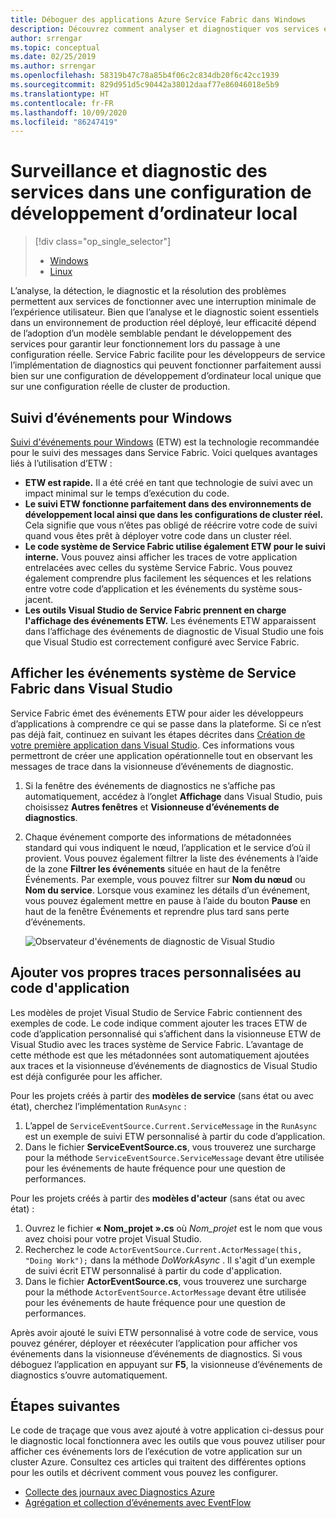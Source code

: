 ```yaml
---
title: Déboguer des applications Azure Service Fabric dans Windows
description: Découvrez comment analyser et diagnostiquer vos services écrits à l’aide de Microsoft Azure Service Fabric sur un ordinateur de développement local.
author: srrengar
ms.topic: conceptual
ms.date: 02/25/2019
ms.author: srrengar
ms.openlocfilehash: 58319b47c78a85b4f06c2c834db20f6c42cc1939
ms.sourcegitcommit: 829d951d5c90442a38012daaf77e86046018e5b9
ms.translationtype: HT
ms.contentlocale: fr-FR
ms.lasthandoff: 10/09/2020
ms.locfileid: "86247419"
---
```

# <a name="monitor-and-diagnose-services-in-a-local-machine-development-setup"></a>Surveillance et diagnostic des services dans une configuration de développement d’ordinateur local
> [!div class="op_single_selector"]
> * [Windows](service-fabric-diagnostics-how-to-monitor-and-diagnose-services-locally.md)
> * [Linux](service-fabric-diagnostics-how-to-monitor-and-diagnose-services-locally-linux.md)
> 
> 

L’analyse, la détection, le diagnostic et la résolution des problèmes permettent aux services de fonctionner avec une interruption minimale de l’expérience utilisateur. Bien que l’analyse et le diagnostic soient essentiels dans un environnement de production réel déployé, leur efficacité dépend de l’adoption d’un modèle semblable pendant le développement des services pour garantir leur fonctionnement lors du passage à une configuration réelle. Service Fabric facilite pour les développeurs de service l’implémentation de diagnostics qui peuvent fonctionner parfaitement aussi bien sur une configuration de développement d’ordinateur local unique que sur une configuration réelle de cluster de production.

## <a name="event-tracing-for-windows"></a>Suivi d’événements pour Windows
[Suivi d'événements pour Windows](/windows/win32/etw/event-tracing-portal) (ETW) est la technologie recommandée pour le suivi des messages dans Service Fabric. Voici quelques avantages liés à l’utilisation d’ETW :

* **ETW est rapide.** Il a été créé en tant que technologie de suivi avec un impact minimal sur le temps d’exécution du code.
* **Le suivi ETW fonctionne parfaitement dans des environnements de développement local ainsi que dans les configurations de cluster réel.** Cela signifie que vous n’êtes pas obligé de réécrire votre code de suivi quand vous êtes prêt à déployer votre code dans un cluster réel.
* **Le code système de Service Fabric utilise également ETW pour le suivi interne.** Vous pouvez ainsi afficher les traces de votre application entrelacées avec celles du système Service Fabric. Vous pouvez également comprendre plus facilement les séquences et les relations entre votre code d’application et les événements du système sous-jacent.
* **Les outils Visual Studio de Service Fabric prennent en charge l'affichage des événements ETW.** Les événements ETW apparaissent dans l’affichage des événements de diagnostic de Visual Studio une fois que Visual Studio est correctement configuré avec Service Fabric. 

## <a name="view-service-fabric-system-events-in-visual-studio"></a>Afficher les événements système de Service Fabric dans Visual Studio
Service Fabric émet des événements ETW pour aider les développeurs d’applications à comprendre ce qui se passe dans la plateforme. Si ce n’est pas déjà fait, continuez en suivant les étapes décrites dans [Création de votre première application dans Visual Studio](service-fabric-tutorial-create-dotnet-app.md). Ces informations vous permettront de créer une application opérationnelle tout en observant les messages de trace dans la visionneuse d’événements de diagnostic.

1. Si la fenêtre des événements de diagnostics ne s’affiche pas automatiquement, accédez à l’onglet **Affichage** dans Visual Studio, puis choisissez **Autres fenêtres** et **Visionneuse d’événements de diagnostics**.
2. Chaque événement comporte des informations de métadonnées standard qui vous indiquent le nœud, l’application et le service d’où il provient. Vous pouvez également filtrer la liste des événements à l’aide de la zone **Filtrer les événements** située en haut de la fenêtre Événements. Par exemple, vous pouvez filtrer sur **Nom du nœud** ou **Nom du service**. Lorsque vous examinez les détails d’un événement, vous pouvez également mettre en pause à l’aide du bouton **Pause** en haut de la fenêtre Événements et reprendre plus tard sans perte d’événements.
   
   ![Observateur d'événements de diagnostic de Visual Studio](./media/service-fabric-diagnostics-how-to-monitor-and-diagnose-services-locally/DiagEventsExamples2.png)

## <a name="add-your-own-custom-traces-to-the-application-code"></a>Ajouter vos propres traces personnalisées au code d'application
Les modèles de projet Visual Studio de Service Fabric contiennent des exemples de code. Le code indique comment ajouter les traces ETW de code d’application personnalisé qui s’affichent dans la visionneuse ETW de Visual Studio avec les traces système de Service Fabric. L’avantage de cette méthode est que les métadonnées sont automatiquement ajoutées aux traces et la visionneuse d’événements de diagnostics de Visual Studio est déjà configurée pour les afficher.

Pour les projets créés à partir des **modèles de service** (sans état ou avec état), cherchez l’implémentation `RunAsync` :

1. L’appel de `ServiceEventSource.Current.ServiceMessage` in the `RunAsync` est un exemple de suivi ETW personnalisé à partir du code d’application.
2. Dans le fichier **ServiceEventSource.cs**, vous trouverez une surcharge pour la méthode `ServiceEventSource.ServiceMessage` devant être utilisée pour les événements de haute fréquence pour une question de performances.

Pour les projets créés à partir des **modèles d'acteur** (sans état ou avec état) :

1. Ouvrez le fichier **« Nom_projet ».cs** où *Nom_projet* est le nom que vous avez choisi pour votre projet Visual Studio.  
2. Recherchez le code `ActorEventSource.Current.ActorMessage(this, "Doing Work");` dans la méthode *DoWorkAsync* .  Il s'agit d'un exemple de suivi écrit ETW personnalisé à partir du code d'application.  
3. Dans le fichier **ActorEventSource.cs**, vous trouverez une surcharge pour la méthode `ActorEventSource.ActorMessage` devant être utilisée pour les événements de haute fréquence pour une question de performances.

Après avoir ajouté le suivi ETW personnalisé à votre code de service, vous pouvez générer, déployer et réexécuter l’application pour afficher vos événements dans la visionneuse d’événements de diagnostics. Si vous déboguez l’application en appuyant sur **F5**, la visionneuse d’événements de diagnostics s’ouvre automatiquement.

## <a name="next-steps"></a>Étapes suivantes
Le code de traçage que vous avez ajouté à votre application ci-dessus pour le diagnostic local fonctionnera avec les outils que vous pouvez utiliser pour afficher ces événements lors de l’exécution de votre application sur un cluster Azure. Consultez ces articles qui traitent des différentes options pour les outils et décrivent comment vous pouvez les configurer.

* [Collecte des journaux avec Diagnostics Azure](./service-fabric-diagnostics-event-aggregation-wad.md)
* [Agrégation et collection d’événements avec EventFlow](service-fabric-diagnostics-event-aggregation-eventflow.md)
